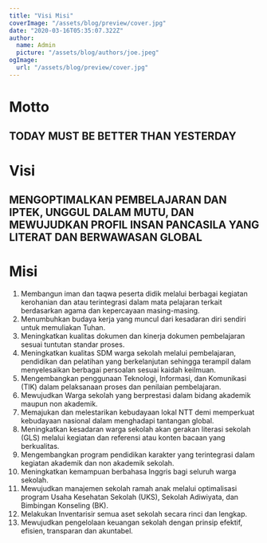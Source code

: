 ```yaml
---
title: "Visi Misi"
coverImage: "/assets/blog/preview/cover.jpg"
date: "2020-03-16T05:35:07.322Z"
author:
  name: Admin
  picture: "/assets/blog/authors/joe.jpeg"
ogImage:
  url: "/assets/blog/preview/cover.jpg"
---
```

# Motto

## TODAY MUST BE BETTER THAN YESTERDAY

# Visi

## MENGOPTIMALKAN PEMBELAJARAN DAN IPTEK, UNGGUL DALAM MUTU, DAN MEWUJUDKAN PROFIL INSAN PANCASILA YANG  LITERAT DAN BERWAWASAN GLOBAL

# Misi

1)	Membangun iman dan taqwa peserta didik melalui berbagai kegiatan kerohanian dan atau terintegrasi dalam mata pelajaran terkait berdasarkan agama dan kepercayaan  masing-masing. 
2)	Menumbuhkan budaya kerja yang muncul dari kesadaran diri sendiri untuk memuliakan Tuhan.
3)	Meningkatkan kualitas dokumen dan kinerja dokumen pembelajaran sesuai tuntutan standar proses.
4)	Meningkatkan kualitas SDM warga sekolah melalui pembelajaran, pendidikan dan pelatihan yang berkelanjutan sehingga terampil dalam menyelesaikan berbagai persoalan sesuai kaidah keilmuan.
5)	Mengembangkan penggunaan Teknologi, Informasi, dan Komunikasi (TIK) dalam pelaksanaan proses dan penilaian pembelajaran.
6)	Mewujudkan Warga sekolah yang berprestasi dalam bidang akademik maupun non akademik.
7)	Memajukan dan melestarikan kebudayaan lokal NTT demi memperkuat kebudayaan nasional dalam menghadapi tantangan global.
8)	Meningkatkan kesadaran warga sekolah akan gerakan literasi sekolah (GLS) melalui kegiatan dan  referensi atau konten bacaan yang berkualitas.
9)	Mengembangkan program pendidikan karakter yang terintegrasi dalam kegiatan akademik dan non akademik sekolah.
10)	Meningkatkan kemampuan berbahasa Inggris bagi seluruh warga sekolah.
11)	Mewujudkan manajemen sekolah ramah anak melalui optimalisasi program Usaha Kesehatan Sekolah (UKS), Sekolah Adiwiyata, dan Bimbingan Konseling (BK).
12)	Melakukan Inventarisir semua aset sekolah secara rinci dan lengkap.
13)	Mewujudkan pengelolaan keuangan sekolah dengan prinsip efektif, efisien, transparan dan akuntabel.
